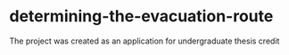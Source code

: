 # determining-the-evacuation-route
The project was created as an application for undergraduate thesis credit 

